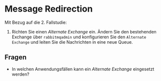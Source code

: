 # Message Redirection

Mit Bezug auf die 2. Fallstudie:

1. Richten Sie einen *Alternate Exchange* ein. Ändern Sie den bestehenden Exchange über `rabbitmqadmin` und konfigurieren Sie den `Alternate Exchange` und leiten Sie die Nachrichten in eine neue Queue.

## Fragen
- In welchen Anwendungsfällen kann ein *Alternate Exchange* eingesetzt werden?

